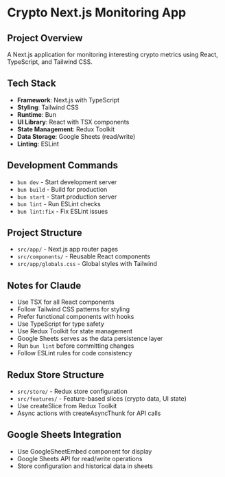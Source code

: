 # Crypto Next.js Monitoring App

## Project Overview
A Next.js application for monitoring interesting crypto metrics using React, TypeScript, and Tailwind CSS.

## Tech Stack
- **Framework**: Next.js with TypeScript
- **Styling**: Tailwind CSS
- **Runtime**: Bun
- **UI Library**: React with TSX components
- **State Management**: Redux Toolkit
- **Data Storage**: Google Sheets (read/write)
- **Linting**: ESLint

## Development Commands
- `bun dev` - Start development server
- `bun build` - Build for production  
- `bun start` - Start production server
- `bun lint` - Run ESLint checks
- `bun lint:fix` - Fix ESLint issues

## Project Structure
- `src/app/` - Next.js app router pages
- `src/components/` - Reusable React components
- `src/app/globals.css` - Global styles with Tailwind

## Notes for Claude
- Use TSX for all React components
- Follow Tailwind CSS patterns for styling
- Prefer functional components with hooks
- Use TypeScript for type safety
- Use Redux Toolkit for state management
- Google Sheets serves as the data persistence layer
- Run `bun lint` before committing changes
- Follow ESLint rules for code consistency

## Redux Store Structure
- `src/store/` - Redux store configuration
- `src/features/` - Feature-based slices (crypto data, UI state)
- Use createSlice from Redux Toolkit
- Async actions with createAsyncThunk for API calls

## Google Sheets Integration
- Use GoogleSheetEmbed component for display
- Google Sheets API for read/write operations
- Store configuration and historical data in sheets